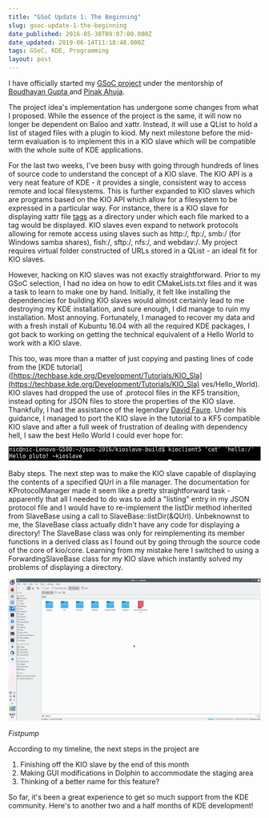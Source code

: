 ```yaml
---
title: "GSoC Update 1: The Beginning"
slug: gsoc-update-1-the-beginning
date_published: 2016-05-30T09:07:00.000Z
date_updated: 2019-06-14T11:18:48.000Z
tags: GSoC, KDE, Programming
layout: post
---
```


I have officially started my [GSoC project](https://summerofcode.withgoogle.com/projects/#5979393230897152) under the mentorship of [Boudhayan Gupta ](https://blog.baloneygeek.com/)and [Pinak Ahuja](http://blog.pinak.me/).

The project idea\'s implementation has undergone some changes from what I proposed. While the essence of the project is the same, it will now no longer be dependent on Baloo and xattr. Instead, it will use a QList to hold a list of staged files with a plugin to kiod. My next milestone before the mid-term evaluation is to implement this in a KIO slave which will be compatible with the whole suite of KDE applications.

For the last two weeks, I\'ve been busy with going through hundreds of lines of source code to understand the concept of a KIO slave. The KIO API is a very neat feature of KDE - it provides a single, consistent way to access remote and local filesystems. This is further expanded to KIO slaves which are programs based on the KIO API which allow for a filesystem to be expressed in a particular way. For instance, there is a KIO slave for displaying xattr file [tags](http://vhanda.in/blog/2014/07/tagging-your-files/) as a directory under which each file marked to a tag would be displayed. KIO slaves even expand to network protocols allowing for remote access using slaves such as http:/, ftp:/, smb:/ (for Windows samba shares), fish:/, sftp:/, nfs:/, and webdav:/. My project requires virtual folder constructed of URLs stored in a QList - an ideal fit for KIO slaves.

However, hacking on KIO slaves was not exactly straightforward. Prior to my GSoC selection, I had no idea on how to edit CMakeLists.txt files and it was a task to learn to make one by hand. Initially, it felt like installing the dependencies for building KIO slaves would almost certainly lead to me destroying my KDE installation, and sure enough, I did manage to ruin my installation. Most annoying. Fortunately, I managed to recover my data and with a fresh install of Kubuntu 16.04 with all the required KDE packages, I got back to working on getting the technical equivalent of a Hello World to work with a KIO slave.

This too, was more than a matter of just copying and pasting lines of code from the [KDE tutorial]([https://techbase.kde.org/Development/Tutorials/KIO_Sla](https://techbase.kde.org/Development/Tutorials/KIO_Sla) ves/Hello_World). KIO slaves had dropped the use of .protocol files in the KF5 transition, instead opting for JSON files to store the properties of the KIO slave. Thankfully, I had the assistance of the legendary [David Faure](https://behindkde.org/david-faure-2). Under his guidance, I managed to port the KIO slave in the tutorial to a KF5 compatible KIO slave and after a full week of frustration of dealing with dependency hell, I saw the best Hello World I could ever hope for:

![kioslave](/content/images/2018/08/kioslave.png)

Baby steps. The next step was to make the KIO slave capable of displaying the contents of a specified QUrl in a file manager. The documentation for KProtocolManager made it seem like a pretty straightforward task - apparently that all I needed to do was to add a \"listing\" entry in my JSON protocol file and I would have to re-implement the listDir method inherited from SlaveBase using a call to SlaveBase::listDir(&QUrl). Unbeknownst to me, the SlaveBase class actually didn\'t have any code for displaying a directory! The SlaveBase class was only for reimplementing its member functions in a derived class as I found out by going through the source code of the core of kio/core. Learning from my mistake here I switched to using a ForwardingSlaveBase class for my KIO slave which instantly solved my problems of displaying a directory.

![helloslave](/content/images/2018/08/helloslave.png)

*Fistpump*

According to my timeline, the next steps in the project are

1. Finishing off the KIO slave by the end of this month
2. Making GUI modifications in Dolphin to accommodate the staging area
3. Thinking of a better name for this feature?

So far, it\'s been a great experience to get so much support from the KDE community. Here\'s to another two and a half months of KDE development!
